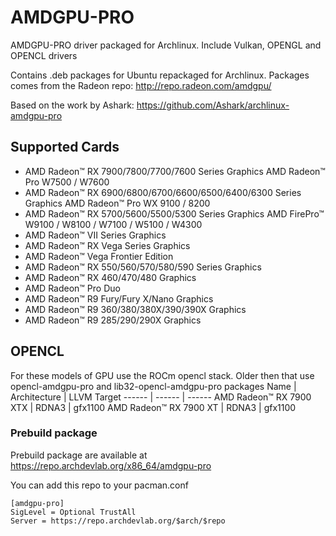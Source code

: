 # AMDGPU-PRO

AMDGPU-PRO driver packaged for Archlinux. Include Vulkan, OPENGL and OPENCL drivers

Contains .deb packages for Ubuntu repackaged for Archlinux. Packages comes from the Radeon repo: http://repo.radeon.com/amdgpu/ 

Based on the work by Ashark: https://github.com/Ashark/archlinux-amdgpu-pro

## Supported Cards

- AMD Radeon™ RX 7900/7800/7700/7600 Series Graphics                       AMD Radeon™ Pro W7500 / W7600
- AMD Radeon™ RX 6900/6800/6700/6600/6500/6400/6300 Series Graphics        AMD Radeon™ Pro WX 9100 / 8200
- AMD Radeon™ RX 5700/5600/5500/5300 Series Graphics                       AMD FirePro™ W9100 / W8100 / W7100 / W5100 / W4300
- AMD Radeon™ VII Series Graphics​
- AMD Radeon™ RX Vega Series Graphics
- AMD Radeon™ Vega Frontier Edition
- AMD Radeon™ RX 550/560/570/580/590 Series Graphics
- AMD Radeon™ RX 460/470/480 Graphics
- AMD Radeon™ Pro Duo
- AMD Radeon™ R9 Fury/Fury X/Nano Graphics
- AMD Radeon™ R9 360/380/380X/390/390X Graphics​
- AMD Radeon™ R9 285/290/290X Graphics

## OPENCL

For these models of GPU use the ROCm opencl stack. Older then that use opencl-amdgpu-pro and lib32-opencl-amdgpu-pro packages
Name                        |     Architecture    |    LLVM Target
------                      |       ------        |     ------
AMD Radeon™ RX 7900 XTX     |      RDNA3          |    gfx1100
AMD Radeon™ RX 7900 XT      |      RDNA3          |    gfx1100

### Prebuild package

Prebuild package are available at https://repo.archdevlab.org/x86_64/amdgpu-pro

You can add this repo to your pacman.conf

    [amdgpu-pro]
    SigLevel = Optional TrustAll
    Server = https://repo.archdevlab.org/$arch/$repo
